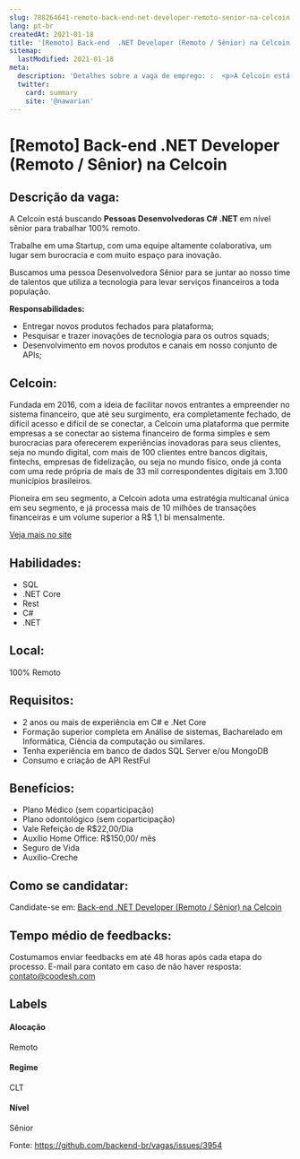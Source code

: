 ```yaml
---
slug: 788264641-remoto-back-end-net-developer-remoto-senior-na-celcoin
lang: pt-br
createdAt: 2021-01-18
title: '[Remoto] Back-end  .NET Developer (Remoto / Sênior) na Celcoin - Vaga de Emprego'
sitemap:
  lastModified: 2021-01-18
meta:
  description: 'Detalhes sobre a vaga de emprego: :  <p>A Celcoin está buscando <strong>Pessoas Desenvolvedoras C# .NET </strong>em nível sênior para trabalhar 100% remoto.</p> <p>Trabalhe em uma Startup, com uma equipe altamente colaborativa, um lugar sem burocracia e com muito espaço para inovação.</p> <p>Buscamos uma pessoa Desenvolvedora Sênior para se juntar ao nosso time de talentos que utiliza a tecnologia para levar serviços financeiros a toda população.</p> <p><strong>Responsabilidades:</strong></p> <ul> <li>Entregar novos produtos fechados para plataforma;</li> <li>Pesquisar e trazer inovações de tecnologia para os outros squads;</li> <li>Desenvolvimento em novos produtos e canais em nosso conjunto de APIs;</li> </ul>'
  twitter:
    card: summary
    site: '@nawarian'
---
```


# [Remoto] Back-end  .NET Developer (Remoto / Sênior) na Celcoin

## Descrição da vaga: 
 <p>A Celcoin está buscando <strong>Pessoas Desenvolvedoras C# .NET </strong>em nível sênior para trabalhar 100% remoto.</p>
<p>Trabalhe em uma Startup, com uma equipe altamente colaborativa, um lugar sem burocracia e com muito espaço para inovação.</p>
<p>Buscamos uma pessoa Desenvolvedora Sênior para se juntar ao nosso time de talentos que utiliza a tecnologia para levar serviços financeiros a toda população.</p>
<p><strong>Responsabilidades:</strong></p>
<ul>
<li>Entregar novos produtos fechados para plataforma;</li>
<li>Pesquisar e trazer inovações de tecnologia para os outros squads;</li>
<li>Desenvolvimento em novos produtos e canais em nosso conjunto de APIs;</li>
</ul>

## Celcoin: 
 <p>Fundada em 2016, com a ideia de facilitar novos entrantes a empreender no sistema financeiro, que até seu surgimento, era completamente fechado, de difícil acesso e difícil de se conectar, a Celcoin uma plataforma que permite empresas a se conectar ao sistema financeiro de forma simples e sem burocracias para oferecerem experiências inovadoras para seus clientes, seja no mundo digital, com mais de 100 clientes entre bancos digitais, fintechs, empresas de fidelização, ou seja no mundo físico, onde já conta com uma rede própria de mais de 33 mil correspondentes digitais em 3.100 municípios brasileiros.&nbsp;</p>
<p>Pioneira em seu segmento, a Celcoin adota uma estratégia multicanal única em seu segmento, e já processa mais de 10 milhões de transações financeiras e um volume superior a R$ 1,1 bi mensalmente.</p><a href='https://coodesh.com/empresas/celcoin'>Veja mais no site</a>

 ## Habilidades: 
 - SQL 
- .NET Core 
- Rest 
- C# 
- .NET

## Local: 
 100% Remoto

## Requisitos: 
 - 2 anos ou mais de experiência em C# e .Net Core 
- Formação superior completa em Análise de sistemas, Bacharelado em Informática, Ciência da computação ou similares. 
- Tenha experiência em banco de dados SQL Server e/ou MongoDB 
- Consumo e criação de API RestFul

## Benefícios: 
 - Plano Médico (sem coparticipação) 
- Plano odontológico (sem coparticipação) 
- Vale Refeição de R$22,00/Dia 
- Auxílio Home Office: R$150,00/ mês 
- Seguro de Vida 
- Auxílio-Creche

## Como se candidatar:
Candidate-se em: [Back-end  .NET Developer (Remoto / Sênior) na Celcoin](https://coodesh.com/vagas/desenvolvedora-c-net-senior-20201208?origin=github&modal=open)

## Tempo médio de feedbacks:
 Costumamos enviar feedbacks em até 48 horas após cada etapa do processo. E-mail para contato em caso de não haver resposta: [contato@coodesh.com](mailto:contato@coodesh.com)

## Labels

#### Alocação
Remoto

#### Regime
CLT

#### Nível
Sênior

Fonte: https://github.com/backend-br/vagas/issues/3954